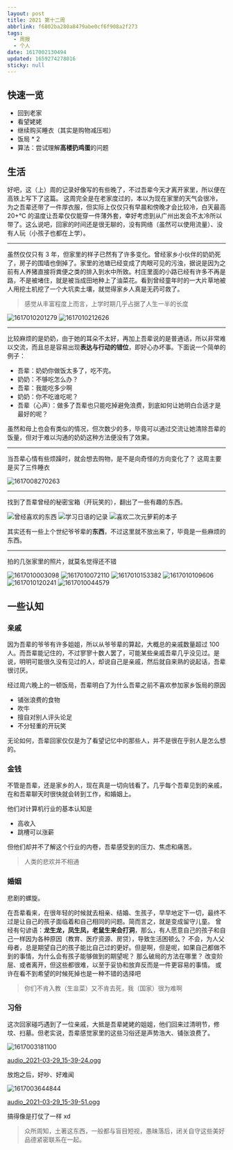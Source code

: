 ```yaml
---
layout: post
title: 2021 第十二周
abbrlink: f6802ba280a8479abe0cf6f908a2f273
tags:
  - 周报
  - 个人
date: 1617002130494
updated: 1659274278016
sticky: null
---
```


## 快速一览

- 回到老家
- 看望姥姥
- 继续购买睡衣（其实是购物减压啦）
- 饭局 \* 2
- 算法：尝试理解**高楼扔鸡蛋**的问题

## 生活

好吧，这（上）周的记录好像写的有些晚了，不过吾辈今天才离开家里，所以便在高铁上写下了这篇。
这周完全是在老家度过的，本以为现在家里的天气会很冷，为之吾辈还带了一件厚衣服，但实际上仅仅只有早晨和傍晚才会比较冷，白天最高 20+°C 的温度让吾辈仅仅能穿一件薄外套，幸好考虑到从广州出发会不太冷所以带了。这么说吧，回家的时间还是很无聊的，没有网络（虽然可以使用流量）、没有人玩（小孩子也都在上学）。

---

虽然仅仅只有 3 年，但家里的样子已然有了许多变化。曾经家乡小伙伴的奶奶死了，房子的围墙也倒掉了。家里的池塘已经变成了肉眼可见的污浊，据说是因为之前有人养猪直接将粪便之类的排入到水中所致。村庄里面的小路已经有许多不再是路，不是被堵住，就是被当成田地种上了油菜花。看到曾经童年时的一大片草地被人用挖土机挖了一个大坑卖土壤，就觉得家乡人真是无药可救了。

> 感觉从丰富程度上而言，上学时期几乎占据了人生一半的长度

![1617010201279](https://images.weserv.nl/?url=https://lh3.googleusercontent.com/pw/AL9nZEVt7jCgbih0uSG7CsbZg7_-FxKR6knGkEXr_HMXD6OxT-nq9OPmIqZl9pKMBn6oRS9Ch45btGwvdYeueCjwkgzVrIOXgZldLOVH2EKyG-Oi_gpVHN2NeH0CKGKrUrxXYVgjRfaK8ffxgNV9kC8Kgpq3=w733-h977-no)
![1617010212626](https://images.weserv.nl/?url=https://lh3.googleusercontent.com/pw/AL9nZEVM8BQEjytGP9c7lyxH-9DaB3m_QnmeJ9dkD7Z1ajBsF_uihbzMEH0iGjWh623lz50aBQFPX-XZGVyh6Rz4DgozuJn3bKUb-DjKlI1YGOH80INVPuE28M0hplq9fJpSBgGl3adQXLOlvwvOrM8520bs=w1303-h977-no)

---

比较麻烦的是奶奶，由于她的耳朵不太好，再加上吾辈说的是普通话，所以非常难以交流，而且总是容易出现**表达与行动的错位**，即好心办坏事。下面说一个简单的例子：

- 吾辈：奶奶你做饭太多了，吃不完。
- 奶奶：不够吃怎么办？
- 吾辈：我能吃多少啊
- 奶奶：你不吃谁吃呢？
- 吾辈（心声）：做多了吾辈也只能吃掉避免浪费，到底如何让她明白合适才是最好的呢？

虽然和母上也会有类似的情况，但次数少的多，毕竟可以通过交流让她清除吾辈的饭量，但对于难以沟通的奶奶这种方法便没有了效果。

---

当吾辈心情有些烦躁时，就会想去购物，是不是向奇怪的方向变化了？
这周主要是买了三件睡衣

![1617008270263](https://images.weserv.nl/?url=https://lh3.googleusercontent.com/pw/AL9nZEW1PPrXNP59yRgLqGa9Kg5iMhBYhE3BX-vU6w9NSOTRIsboUJ_wvIiKyaYbrxnsnT5VaG1dF_3DDTTihAhUE5bw61cNePKQmh7ZdNOjDGk90mWm6gPeK2obyMdipeoTViEwsPAGQDIQBiYTGckFUbNa=w550-h977-no)

---

找到了吾辈曾经的秘密宝箱（开玩笑的），翻出了一些有趣的东西。

![曾经喜欢的东西](https://images.weserv.nl/?url=https://lh3.googleusercontent.com/pw/AL9nZEWL9IKHFb8UOfJT--34FUMXeMdnBBdj9nfqT1j-VJzY3NJjACJRMYg7kwYVye8-3N44qsQzeE6gJX7EcbrNkKgQ0aBVCCwSnKfZvXs1pI0IDJzrfliCV5anNNFTu96f7YzWPVVqjVZiJFLUGIeZYLQC=w733-h977-no)
![学习日语的记录](https://images.weserv.nl/?url=https://lh3.googleusercontent.com/pw/AL9nZEXcJB7aOwLUTa3dC2dItI8gCXFZYVcJNlf8TzRF5H3pCwdHxuNiKd5P5IF-GVAjbGFFZqDw9hexABnlSBJ1UGNOAW-W_Tvl4CdFrb2KL5hWRylBqHy5zjYZSI_ROgWmVoN7KQd7qWIXl9OwG0vnp7Sw=w390-h520-no)
![喜欢二次元萝莉的本子](https://images.weserv.nl/?url=https://lh3.googleusercontent.com/pw/AL9nZEVLSnVbPf1NGr_osxwmo4KbtuapqGhsXnVqZwupwAzkLm0DMq3Bo6yVjyvH6g76yWwx3tem9Htoe1Kn0kjwJ_xLbvVwe7I7fXRZLvOgoniPxd9M_DQ2gWkaLCealCy4WROxNb23TsWIoeZtezanC71l=w1303-h977-no)

其实还有一些上个世纪爷爷辈的**东西**，不过这里就不放出来了，毕竟是一些麻烦的东西。

---

拍的几张家里的照片，就莫名觉得还不错

![1617010003098](https://images.weserv.nl/?url=https://lh3.googleusercontent.com/pw/AL9nZEU1BG8x7bB5Ugcp3jFIMxN15aRa4ZdY58XWc6yR0W9H-DU7pHcMK4W0im79zkJpD_riIRgRvkhDMSzF-hi7wnkZ3YDUWUdy6sze8akC-FIin0A5kBPPAlHCDWQ7HSdI-t0TaCUPAAjItlo_Mu0cyPSl=w608-h977-no)
![1617010072110](https://images.weserv.nl/?url=https://lh3.googleusercontent.com/pw/AL9nZEWECqvCGhj00C6LwTSH6Uy_2A32Yis75hfL-An_GjRYfOqZoZPTyOTtd2ChTWT8Cz5nGdSMyLhYgArqD_4yafMSjJ_A7iBOjONCIiv7Dh4yDzl-OLYYvPwRsAELCYSLs_04VUcL4YyXqOcq7ZLuAYBp=w733-h977-no)
![1617010153382](https://images.weserv.nl/?url=https://lh3.googleusercontent.com/pw/AL9nZEUZ0o-Qpr4oP2Awhm7tPoGnP1Wo70ATkrhZo5U34ssDH70L9YFmChHqKOApYznImNTKnygxusJOMHQwEZlaaSZgQze8c2TcVZjx5Ufyqr9V8QcGrjg-ris7MN3-fbYhZurldbhs3i108xA96jdBX1CK=w733-h977-no)
![1617010109606](https://images.weserv.nl/?url=https://lh3.googleusercontent.com/pw/AL9nZEUS06M35VYgpNvoZ73bvQXvjNVZjNxUrNTkd2pRJTAQaYLPfcQ7cv92xPQNAn83_tepTDWDTUz4U4wz3tEmuL_R2tZy7cNi7Q6ZcTIB2-SwOtv9nsDSl5PBH7Zn01XSowvglfjLDgHYVH4lhryETbWy=w733-h977-no)
![1617010120241](https://images.weserv.nl/?url=https://lh3.googleusercontent.com/pw/AL9nZEVvwEY0dCfyUmRKwK_APdfzOl4Synr47-AGc-5BjxAFPLsV36TIVmIOeX2bQ3JaJIwLWvWq7lUSfyekHyl5ULi3EVuXJ6o9-gDg_AL62Q6nru1qfO9R_r73i-C5J0sYqk1AfOMXO9j_s0itk-rOgrnD=w733-h977-no)
![1617010044579](https://images.weserv.nl/?url=https://lh3.googleusercontent.com/pw/AL9nZEXPy-d0DlzyDfhFTeQqya2Lwa0iSiTGtCYVSlRx4cTKjChg9AEOnlq4cboAczyWCQOlhMbMkrQ77lZiBS_ePtjTf_AvOrRsvguRPpN7FhyAB4fP0JCqkc8FNZAHHvzWfKmopiRrO7meFQtL3NpRecxB=w733-h977-no)

## 一些认知

### 亲戚

因为吾辈的爷爷有许多姐姐，所以从爷爷辈的算起，大概总的亲戚数量超过 100 人。而吾辈能记住的，不过寥寥十数人罢了，可能某些亲戚吾辈几乎没见过。是说，明明可能很久没有见过的人，却说自己是亲戚，然后就自来熟的说起话，吾辈很讨厌。

经过周六晚上的一顿饭局，吾辈明白了为什么吾辈之前不喜欢参加家乡饭局的原因

- 铺张浪费的食物
- 吹牛
- 擅自对别人评头论足
- 不分轻重的开玩笑

无论如何，吾辈回家仅仅是为了看望记忆中的那些人，并不是很在乎别人是怎么想的。

### 金钱

不管是吾辈，还是家乡的人，现在真是一切向钱看了。几乎每个吾辈见到的亲戚，在和吾辈聊天时很快就会转到工作，和婚姻上。

他们对计算机行业的基本认知是

- 高收入
- 跳槽可以涨薪

但他们却并不了解这个行业的内卷，吾辈感受到的压力、焦虑和痛苦。

> 人类的悲欢并不相通

### 婚姻

悲剧的螺旋。

在吾辈看来，在很年轻的时候就去相亲、结婚、生孩子，早早地定下一切，最终不过是让自己的孩子面临着和自己相同的问题。简而言之，就是变成留守儿童。
曾经有句谚语：**龙生龙，凤生凤，老鼠生来会打洞**，那么，有人愿意自己的孩子和自己一样因为各种原因（教育、医疗资源、房贷），导致生活困顿么？
不会，为人父母者，总是期望自己的孩子能比自己过的更好。但是啊，但是呢，如果自己都做不到的事情，为什么会有孩子能够做到的期望呢？
那么破局的方法在哪里？
改变阶层、或者离开，但这些都很难，以至于妥协和放弃反而是一件更容易的事情。
或许在看不到希望的时候死掉也是一种不错的选择吧

> 你们不肯入教（生韭菜）又不肯去死，我（国家）很为难啊

### 习俗

这次回家碰巧遇到了一位亲戚，大抵是吾辈姥姥的姐姐，他们回来过清明节，修坟、扫墓。但老实说，吾辈感觉家里的这些习俗还是声势浩大、铺张浪费了。

![1617003181100](https://images.weserv.nl/?url=https://lh3.googleusercontent.com/pw/AL9nZEXGZeDUXULYD_MawZfTfsdSPSrONWRBnZxUgs16KvzHuLBUFES1JqzxfwSc46hLeaaJKQ-vsmBu88NeBkHXCzydPsE_xbUnD-_-XhHiV3ErjOVVkEUVELcKXd4sBMA2dG2EVIF-9dC1YJm2xmbIkYWI=w960-h1280-no)

[audio_2021-03-29_15-39-24.ogg](/resource/86a75805195648188a93c3a69c42c94d.ogg)

放炮之后，好吵、好难闻

![1617003644844](https://images.weserv.nl/?url=https://lh3.googleusercontent.com/pw/AL9nZEWvAhjiBr0mxxDbrkisSZMXDCNGxSZnHclxj1hU_rr_ChBkDqiKosZW-_Z0UuM34HxEQFqDXWLAZNqNS7XMqrY3_2GmJvgxdbzZE1XymixYPshixq5l33gRz04R-S4Z6jGP46feilTdftAGHFRlG_Js=w960-h1280-no)

[audio_2021-03-29_15-39-51.ogg](/resource/f71d62e8084f4288958ece97635aaabd.ogg)

搞得像是打仗了一样 xd

> 众所周知，土著这东西，一般都与盲目短视，愚昧落后，闭关自守这些美好品德紧密联系在一起。
